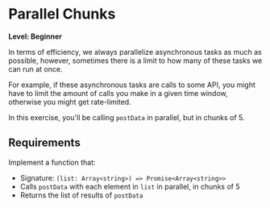 # Parallel Chunks

**Level: Beginner**

In terms of efficiency, we always parallelize asynchronous tasks as much as possible, however, sometimes there is a limit to how many of these tasks we can run at once.

For example, if these asynchronous tasks are calls to some API, you might have to limit the amount of calls you make in a given time window, otherwise you might get rate-limited.

In this exercise, you'll be calling `postData` in parallel, but in chunks of 5.

## Requirements

Implement a function that:

- Signature: `(list: Array<string>) => Promise<Array<string>>`
- Calls `postData` with each element in `list` in parallel, in chunks of 5
- Returns the list of results of `postData`
